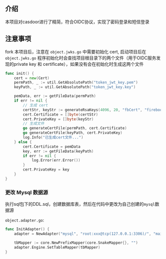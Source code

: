 ## 介绍

本项目对casdoor进行了精简，符合OIDC协议，实现了密码登录和短信登录

## 注意事项

fork 本项目后，注意在 `object.jwks.go` 中需要初始化 cert, 启动项目后在 `object.jwks.go` 程序初始化时会查找项目根目录下的两个文件（用于OIDC服务发现的private key 和 certificate），如果没有会在初始化时生成这两个文件

```go
func init() {
	cert = new(Cert)
	permPath, _ := util.GetAbsolutePath("token_jwt_key.pem")
	keyPath, _ := util.GetAbsolutePath("token_jwt_key.key")

	pemData, err := getFileData(permPath)
	if err != nil {
		// 生成 cert
		certStr, keyStr := generateRsaKeys(4096, 20, "fbCert", "fireboom")
		cert.Certificate = []byte(certStr)
		cert.PrivateKey = []byte(keyStr)
		// 生成文件
		go generateCertFile(permPath, cert.Certificate)
		go generateCertFile(keyPath, cert.PrivateKey)
		log.Info("已生成cert文件...")
	} else {
		cert.Certificate = pemData
		key, err := getFileData(keyPath)
		if err != nil {
			log.Error(err.Error())
		}
		cert.PrivateKey = key
	}
}
```

### 更改 Mysql 数据源

执行sql包下的DDL.sql，创建数据库表，然后在代码中更改为自己创建的`mysql`数据源

`object.adapter.go`: 

```go
func InitAdapter() {
	adapter = NewAdapter("mysql", "root:xxx@tcp(127.0.0.1:3306)/", "main")

	tbMapper := core.NewPrefixMapper(core.SnakeMapper{}, "")
	adapter.Engine.SetTableMapper(tbMapper)
}
```
